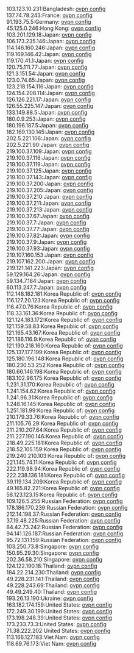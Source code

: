 103.123.10.231:Bangladesh: [ovpn config](vpn/103_123_10_231.ovpn)  
137.74.78.243:France: [ovpn config](vpn/137_74_78_243.ovpn)  
91.193.75.5:Germany: [ovpn config](vpn/91_193_75_5.ovpn)  
45.125.0.246:Hong Kong: [ovpn config](vpn/45_125_0_246.ovpn)  
103.201.129.18:Japan: [ovpn config](vpn/103_201_129_18.ovpn)  
106.173.235.146:Japan: [ovpn config](vpn/106_173_235_146.ovpn)  
114.146.160.246:Japan: [ovpn config](vpn/114_146_160_246.ovpn)  
119.169.146.42:Japan: [ovpn config](vpn/119_169_146_42.ovpn)  
119.170.41.1:Japan: [ovpn config](vpn/119_170_41_1.ovpn)  
120.75.111.77:Japan: [ovpn config](vpn/120_75_111_77.ovpn)  
121.3.151.54:Japan: [ovpn config](vpn/121_3_151_54.ovpn)  
123.0.74.65:Japan: [ovpn config](vpn/123_0_74_65.ovpn)  
123.218.154.116:Japan: [ovpn config](vpn/123_218_154_116.ovpn)  
124.154.208.114:Japan: [ovpn config](vpn/124_154_208_114.ovpn)  
126.126.221.17:Japan: [ovpn config](vpn/126_126_221_17.ovpn)  
126.55.225.147:Japan: [ovpn config](vpn/126_55_225_147.ovpn)  
133.149.88.5:Japan: [ovpn config](vpn/133_149_88_5.ovpn)  
180.0.9.253:Japan: [ovpn config](vpn/180_0_9_253.ovpn)  
180.196.187.5:Japan: [ovpn config](vpn/180_196_187_5.ovpn)  
182.169.130.145:Japan: [ovpn config](vpn/182_169_130_145.ovpn)  
202.5.221.106:Japan: [ovpn config](vpn/202_5_221_106.ovpn)  
202.5.221.90:Japan: [ovpn config](vpn/202_5_221_90.ovpn)  
219.100.37.109:Japan: [ovpn config](vpn/219_100_37_109.ovpn)  
219.100.37.116:Japan: [ovpn config](vpn/219_100_37_116.ovpn)  
219.100.37.119:Japan: [ovpn config](vpn/219_100_37_119.ovpn)  
219.100.37.125:Japan: [ovpn config](vpn/219_100_37_125.ovpn)  
219.100.37.143:Japan: [ovpn config](vpn/219_100_37_143.ovpn)  
219.100.37.200:Japan: [ovpn config](vpn/219_100_37_200.ovpn)  
219.100.37.205:Japan: [ovpn config](vpn/219_100_37_205.ovpn)  
219.100.37.210:Japan: [ovpn config](vpn/219_100_37_210.ovpn)  
219.100.37.211:Japan: [ovpn config](vpn/219_100_37_211.ovpn)  
219.100.37.213:Japan: [ovpn config](vpn/219_100_37_213.ovpn)  
219.100.37.67:Japan: [ovpn config](vpn/219_100_37_67.ovpn)  
219.100.37.7:Japan: [ovpn config](vpn/219_100_37_7.ovpn)  
219.100.37.77:Japan: [ovpn config](vpn/219_100_37_77.ovpn)  
219.100.37.82:Japan: [ovpn config](vpn/219_100_37_82.ovpn)  
219.100.37.9:Japan: [ovpn config](vpn/219_100_37_9.ovpn)  
219.100.37.93:Japan: [ovpn config](vpn/219_100_37_93.ovpn)  
219.107.160.153:Japan: [ovpn config](vpn/219_107_160_153.ovpn)  
219.107.162.200:Japan: [ovpn config](vpn/219_107_162_200.ovpn)  
219.121.141.223:Japan: [ovpn config](vpn/219_121_141_223.ovpn)  
59.129.164.26:Japan: [ovpn config](vpn/59_129_164_26.ovpn)  
59.134.7.184:Japan: [ovpn config](vpn/59_134_7_184.ovpn)  
60.113.247.7:Japan: [ovpn config](vpn/60_113_247_7.ovpn)  
112.148.182.181:Korea Republic of: [ovpn config](vpn/112_148_182_181.ovpn)  
116.127.20.123:Korea Republic of: [ovpn config](vpn/116_127_20_123.ovpn)  
116.47.0.76:Korea Republic of: [ovpn config](vpn/116_47_0_76.ovpn)  
118.33.161.36:Korea Republic of: [ovpn config](vpn/118_33_161_36.ovpn)  
121.124.183.172:Korea Republic of: [ovpn config](vpn/121_124_183_172.ovpn)  
121.159.58.83:Korea Republic of: [ovpn config](vpn/121_159_58_83.ovpn)  
121.165.43.167:Korea Republic of: [ovpn config](vpn/121_165_43_167.ovpn)  
121.186.116.9:Korea Republic of: [ovpn config](vpn/121_186_116_9.ovpn)  
121.190.218.160:Korea Republic of: [ovpn config](vpn/121_190_218_160.ovpn)  
125.137.177.199:Korea Republic of: [ovpn config](vpn/125_137_177_199.ovpn)  
125.180.196.148:Korea Republic of: [ovpn config](vpn/125_180_196_148.ovpn)  
180.230.53.252:Korea Republic of: [ovpn config](vpn/180_230_53_252.ovpn)  
180.66.146.198:Korea Republic of: [ovpn config](vpn/180_66_146_198.ovpn)  
183.102.96.175:Korea Republic of: [ovpn config](vpn/183_102_96_175.ovpn)  
1.231.31.170:Korea Republic of: [ovpn config](vpn/1_231_31_170.ovpn)  
1.241.154.62:Korea Republic of: [ovpn config](vpn/1_241_154_62.ovpn)  
1.241.96.31:Korea Republic of: [ovpn config](vpn/1_241_96_31.ovpn)  
1.248.16.145:Korea Republic of: [ovpn config](vpn/1_248_16_145.ovpn)  
1.251.181.99:Korea Republic of: [ovpn config](vpn/1_251_181_99.ovpn)  
210.179.33.76:Korea Republic of: [ovpn config](vpn/210_179_33_76.ovpn)  
211.105.76.29:Korea Republic of: [ovpn config](vpn/211_105_76_29.ovpn)  
211.210.207.64:Korea Republic of: [ovpn config](vpn/211_210_207_64.ovpn)  
211.227.190.146:Korea Republic of: [ovpn config](vpn/211_227_190_146.ovpn)  
218.49.225.181:Korea Republic of: [ovpn config](vpn/218_49_225_181.ovpn)  
218.52.105.159:Korea Republic of: [ovpn config](vpn/218_52_105_159.ovpn)  
219.240.210.103:Korea Republic of: [ovpn config](vpn/219_240_210_103.ovpn)  
221.145.74.11:Korea Republic of: [ovpn config](vpn/221_145_74_11.ovpn)  
222.119.98.94:Korea Republic of: [ovpn config](vpn/222_119_98_94.ovpn)  
222.238.136.181:Korea Republic of: [ovpn config](vpn/222_238_136_181.ovpn)  
39.119.134.209:Korea Republic of: [ovpn config](vpn/39_119_134_209.ovpn)  
49.165.82.221:Korea Republic of: [ovpn config](vpn/49_165_82_221.ovpn)  
58.123.123.15:Korea Republic of: [ovpn config](vpn/58_123_123_15.ovpn)  
109.126.5.255:Russian Federation: [ovpn config](vpn/109_126_5_255.ovpn)  
178.186.170.239:Russian Federation: [ovpn config](vpn/178_186_170_239.ovpn)  
212.14.198.37:Russian Federation: [ovpn config](vpn/212_14_198_37.ovpn)  
37.19.48.225:Russian Federation: [ovpn config](vpn/37_19_48_225.ovpn)  
84.42.73.242:Russian Federation: [ovpn config](vpn/84_42_73_242.ovpn)  
94.141.126.187:Russian Federation: [ovpn config](vpn/94_141_126_187.ovpn)  
95.72.131.159:Russian Federation: [ovpn config](vpn/95_72_131_159.ovpn)  
103.250.73.8:Singapore: [ovpn config](vpn/103_250_73_8.ovpn)  
150.95.29.30:Singapore: [ovpn config](vpn/150_95_29_30.ovpn)  
202.36.58.210:Singapore: [ovpn config](vpn/202_36_58_210.ovpn)  
124.122.190.18:Thailand: [ovpn config](vpn/124_122_190_18.ovpn)  
184.22.214.230:Thailand: [ovpn config](vpn/184_22_214_230.ovpn)  
49.228.231.141:Thailand: [ovpn config](vpn/49_228_231_141.ovpn)  
49.228.243.69:Thailand: [ovpn config](vpn/49_228_243_69.ovpn)  
49.49.249.40:Thailand: [ovpn config](vpn/49_49_249_40.ovpn)  
193.26.13.190:Ukraine: [ovpn config](vpn/193_26_13_190.ovpn)  
163.182.174.159:United States: [ovpn config](vpn/163_182_174_159.ovpn)  
172.249.30.199:United States: [ovpn config](vpn/172_249_30_199.ovpn)  
173.198.248.39:United States: [ovpn config](vpn/173_198_248_39.ovpn)  
173.233.73.3:United States: [ovpn config](vpn/173_233_73_3.ovpn)  
71.38.222.202:United States: [ovpn config](vpn/71_38_222_202.ovpn)  
113.166.127.183:Viet Nam: [ovpn config](vpn/113_166_127_183.ovpn)  
118.69.76.173:Viet Nam: [ovpn config](vpn/118_69_76_173.ovpn)  
